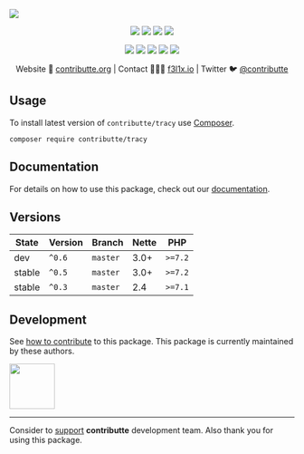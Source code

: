 ![](https://heatbadger.now.sh/github/readme/contributte/tracy/)

<p align=center>
  <a href="https://github.com/contributte/tracy/actions"><img src="https://badgen.net/github/checks/contributte/tracy/master?tracy=300"></a>
  <a href="https://coveralls.io/r/contributte/tracy"><img src="https://badgen.net/coveralls/c/github/contributte/tracy?tracy=300"></a>
  <a href="https://packagist.org/packages/contributte/tracy"><img src="https://badgen.net/packagist/dm/contributte/tracy"></a>
  <a href="https://packagist.org/packages/contributte/tracy"><img src="https://badgen.net/packagist/v/contributte/tracy"></a>
</p>
<p align=center>
  <a href="https://packagist.org/packages/contributte/tracy"><img src="https://badgen.net/packagist/php/contributte/tracy"></a>
  <a href="https://github.com/contributte/tracy"><img src="https://badgen.net/github/license/contributte/tracy"></a>
  <a href="https://bit.ly/ctteg"><img src="https://badgen.net/badge/support/gitter/cyan"></a>
  <a href="https://bit.ly/cttfo"><img src="https://badgen.net/badge/support/forum/yellow"></a>
  <a href="https://contributte.org/partners.html"><img src="https://badgen.net/badge/sponsor/donations/F96854"></a>
</p>

<p align=center>
Website 🚀 <a href="https://contributte.org">contributte.org</a> | Contact 👨🏻‍💻 <a href="https://f3l1x.io">f3l1x.io</a> | Twitter 🐦 <a href="https://twitter.com/contributte">@contributte</a>
</p>

## Usage

To install latest version of `contributte/tracy` use [Composer](https://getcomposer.com).

```
composer require contributte/tracy
```

## Documentation

For details on how to use this package, check out our [documentation](.docs).

## Versions

| State       | Version | Branch   | Nette | PHP     |
|-------------|---------|----------|-------|---------|
| dev         | `^0.6`  | `master` | 3.0+  | `>=7.2` |
| stable      | `^0.5`  | `master` | 3.0+  | `>=7.2` |
| stable      | `^0.3`  | `master` | 2.4   | `>=7.1` |


## Development

See [how to contribute](https://contributte.org) to this package. This package is currently maintained by these authors.

<a href="https://github.com/f3l1x">
    <img width="80" height="80" src="https://avatars2.githubusercontent.com/u/538058?v=3&s=80">
</a>

-----

Consider to [support](https://contributte.org/partners) **contributte** development team.
Also thank you for using this package.
